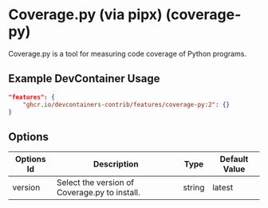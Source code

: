 
# Coverage.py (via pipx) (coverage-py)

Coverage.py is a tool for measuring code coverage of Python programs.

## Example DevContainer Usage

```json
"features": {
    "ghcr.io/devcontainers-contrib/features/coverage-py:2": {}
}
```

## Options

| Options Id | Description | Type | Default Value |
|-----|-----|-----|-----|
| version | Select the version of Coverage.py to install. | string | latest |


